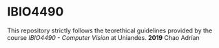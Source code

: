# IBIO4490
This repository strictly follows the teorethical guidelines provided by the course *IBIO4490 - Computer Vision* at Uniandes. **2019**
Chao Adrían 
